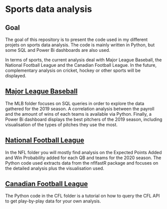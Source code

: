 # Sports data analysis

## Goal
The goal of this repository is to present the code used in my different projets on sports data analysis.
The code is mainly written in Python, but some SQL and Power Bi dashboards are also used.

In terms of sports, the current analysis deal with Major League Baseball, the National Football League and the Canadian Football League.
In the future, complementary analysis on cricket, hockey or other sports will be displayed.

## [Major League Baseball](https://github.com/Nicolas-Schonau/sports-data-analysis/tree/master/MLB)
The MLB folder focuses on SQL queries in order to explore the data gathered for the 2019 season. 
A correlation analysis between the payroll and the amount of wins of each teams is available via Python.
Finally, a Power Bi dashboard displays the best pitchers of the 2019 season, including visualisation of the types of pitches they use the most.

## [National Football League](https://github.com/Nicolas-Schonau/sports-data-analysis/tree/master/NFL)
In the NFL folder you will mostly find analysis on the Expected Points Added and Win Probability added for each QB and teams for the 2020 season. 
The Python code used extracts data from the nflfastR package and focuses on the detailed analysis plus the visualisation used.

## [Canadian Football League](https://github.com/Nicolas-Schonau/sports-data-analysis/tree/master/CFL)
The Python code in the CFL folder is a tutorial on how to query the CFL API to get play-by-play data for your own analysis.
